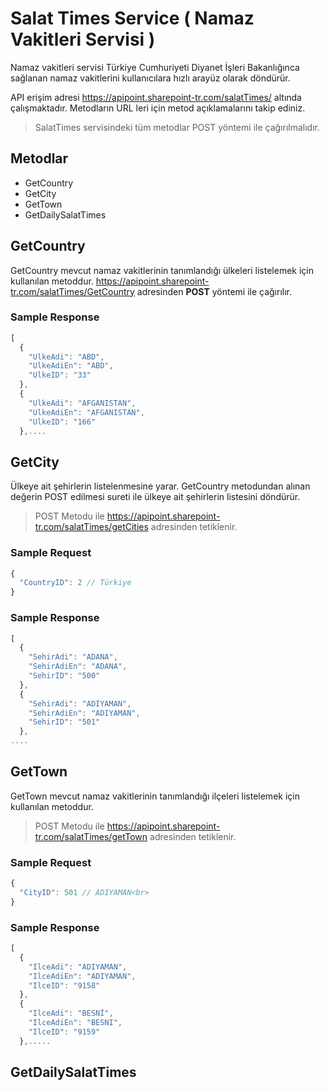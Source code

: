 # Salat Times Service ( Namaz Vakitleri Servisi )
Namaz vakitleri servisi Türkiye Cumhuriyeti Diyanet İşleri Bakanlığınca sağlanan namaz vakitlerini kullanıcılara hızlı arayüz olarak döndürür.

API erişim adresi https://apipoint.sharepoint-tr.com/salatTimes/ altında çalışmaktadır. Metodların URL leri için metod açıklamalarını takip ediniz.

> SalatTimes servisindeki tüm metodlar POST yöntemi ile çağırılmalıdır.

## Metodlar

* GetCountry
* GetCity
* GetTown
* GetDailySalatTimes

## GetCountry

GetCountry mevcut namaz vakitlerinin tanımlandığı ülkeleri listelemek için kullanılan metoddur. 
https://apipoint.sharepoint-tr.com/salatTimes/GetCountry adresinden <b>POST</b> yöntemi ile çağırılır.

### Sample Response
```javascript
[
  {
    "UlkeAdi": "ABD",
    "UlkeAdiEn": "ABD",
    "UlkeID": "33"
  },
  {
    "UlkeAdi": "AFGANISTAN",
    "UlkeAdiEn": "AFGANISTAN",
    "UlkeID": "166"
  },....
```

## GetCity
Ülkeye ait şehirlerin listelenmesine yarar. GetCountry metodundan alınan değerin POST edilmesi sureti ile ülkeye ait şehirlerin listesini döndürür. 

> POST Metodu ile https://apipoint.sharepoint-tr.com/salatTimes/getCities adresinden tetiklenir.

### Sample Request 
```javascript
{
  "CountryID": 2 // Türkiye
}
```

### Sample Response 
```javascript
[
  {
    "SehirAdi": "ADANA",
    "SehirAdiEn": "ADANA",
    "SehirID": "500"
  },
  {
    "SehirAdi": "ADIYAMAN",
    "SehirAdiEn": "ADIYAMAN",
    "SehirID": "501"
  },
....
```

## GetTown
GetTown mevcut namaz vakitlerinin tanımlandığı ilçeleri listelemek için kullanılan metoddur. 

> POST Metodu ile https://apipoint.sharepoint-tr.com/salatTimes/getTown adresinden tetiklenir.


### Sample Request 
```javascript
{
  "CityID": 501 // ADIYAMAN<br>
}
```

### Sample Response 
```javascript
[
  {
    "IlceAdi": "ADIYAMAN",
    "IlceAdiEn": "ADIYAMAN",
    "IlceID": "9158"
  },
  {
    "IlceAdi": "BESNİ",
    "IlceAdiEn": "BESNI",
    "IlceID": "9159"
  },.....
```

## GetDailySalatTimes
